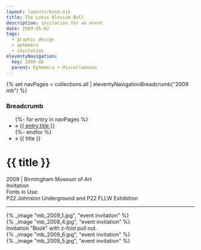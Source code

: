 ```yaml
---
layout: layouts/base.njk
title: The Lotus Blossom Ball
description: invitation for an event
date: 2009-05-02
tags:
  - graphic design
  - ephemera
  - invitation
eleventyNavigation:
  key: 2009 mb
  parent: Ephemera + Miscellaneous
---
```

{% set navPages = collections.all | eleventyNavigationBreadcrumb("2009 mb") %}
<div class="breadcrumb">
    <h3 class="visually-hidden">Breadcrumb</h3>
	<ul class="nav">
            {%- for entry in navPages %}
		<li class="nav-item"{% if entry.url == page.url %} class="active-breadcrumb"{% endif %}> » <a href="{{ entry.url }}">{{ entry.title }}</a></li>
  	    	{%- endfor %}
	    <li class="nav-item"><active-breadcrumb>» {{ title }}</active-breadcrumb></li>
	</ul>
</div>
<div class="container">
	<div class="row"></div>
	<div class="row">
		<div class="col">
			<h1>{{ title }}</h1>
			<figcaption>2009 | Birmingham Museum of Art</figcaption>
			<figcaption>Invitation</figcaption>
			<figcaption>Fonts in Use:</br>P22 Johnston Underground and P22 FLLW Exhibition</figcaption>
            <hr>
		</div>
        <div class="col-1 col-1-md col-1-lg"></div>
        <div class="col">
			{% _image "mb_2009_1.jpg", "event invitation" %}
		</div>
        <div class="col-1 col-1-md col-1-lg"></div>
	</div>
	<div class="row">
		<div class="col-1 col-1-md col-1-lg"></div>
		<div class="col"></div>
		<div class="col-1 col-3-md col-3-lg">
			{% _image "mb_2009_4.jpg", "event invitation" %}
			<figcaption>Invitation "Book" with z-fold pull out.</figcaption>
		</div>
		<div class="col-1 col-6-md col-6-lg">
			{% _image "mb_2009_6.jpg", "event invitation" %}
		</div>
		<div class="col-1 col-1-md col-1-lg"></div>
	</div>
	<div class="row">
		<div class="col-1 col-1-md col-1-lg"></div>
		<div class="col">
			{% _image "mb_2009_5.jpg", "event invitation" %}
		</div>
		<div class="col-1 col-1-md col-1-lg"></div>
	</div>
</div>